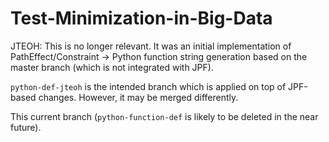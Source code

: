 # Test-Minimization-in-Big-Data
JTEOH: This is no longer relevant. It was an initial implementation of PathEffect/Constraint -> Python function string generation based on the master branch (which is not integrated with JPF). 

`python-def-jteoh` is the intended branch which is applied on top of JPF-based changes. However, it may be merged differently.

This current branch (`python-function-def` is likely to be deleted in the near future).

